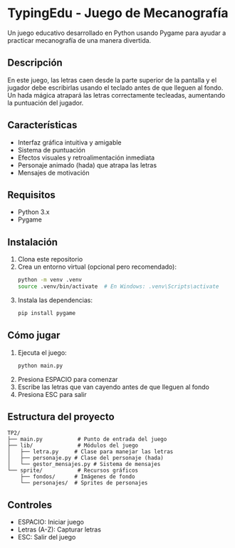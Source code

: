 # TypingEdu - Juego de Mecanografía

Un juego educativo desarrollado en Python usando Pygame para ayudar a practicar mecanografía de una manera divertida.

## Descripción   

En este juego, las letras caen desde la parte superior de la pantalla y el jugador debe escribirlas usando el teclado antes de que lleguen al fondo. Un hada mágica atrapará las letras correctamente tecleadas, aumentando la puntuación del jugador.

## Características

- Interfaz gráfica intuitiva y amigable
- Sistema de puntuación
- Efectos visuales y retroalimentación inmediata
- Personaje animado (hada) que atrapa las letras
- Mensajes de motivación

## Requisitos

- Python 3.x
- Pygame

## Instalación

1. Clona este repositorio
2. Crea un entorno virtual (opcional pero recomendado):
   ```bash
   python -m venv .venv
   source .venv/bin/activate  # En Windows: .venv\Scripts\activate
   ```
3. Instala las dependencias:
   ```bash
   pip install pygame
   ```

## Cómo jugar

1. Ejecuta el juego:
   ```bash
   python main.py
   ```
2. Presiona ESPACIO para comenzar
3. Escribe las letras que van cayendo antes de que lleguen al fondo
4. Presiona ESC para salir

## Estructura del proyecto

```
TP2/
├── main.py           # Punto de entrada del juego
├── lib/              # Módulos del juego
│   ├── letra.py     # Clase para manejar las letras
│   ├── personaje.py # Clase del personaje (hada)
│   └── gestor_mensajes.py # Sistema de mensajes
└── sprite/           # Recursos gráficos
    ├── fondos/      # Imágenes de fondo
    └── personajes/  # Sprites de personajes
```

## Controles

- ESPACIO: Iniciar juego
- Letras (A-Z): Capturar letras
- ESC: Salir del juego
